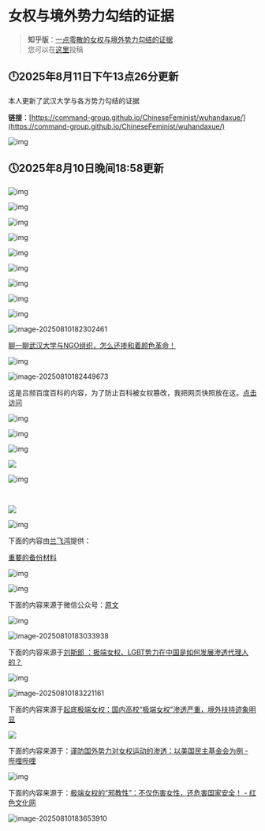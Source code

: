 # 女权与境外势力勾结的证据

> **知乎版**：[一点零散的女权与境外势力勾结的证据](https://zhuanlan.zhihu.com/p/1937927699856331308)  
> 您可以在[这里](https://github.com/command-group/ChineseFeminist/issues)投稿

## 🕛2025年8月11日下午13点26分更新

本人更新了武汉大学与各方势力勾结的证据

**链接**：[https://command-group.github.io/ChineseFeminist/wuhandaxue/](https://command-group.github.io/ChineseFeminist/wuhandaxue/)

![img](https://github.com/user-attachments/assets/5ce4a393-adbe-4711-b9ae-15f9c85f9916)


## 🕔2025年8月10日晚间18:58更新 

![img](./README.assets/v2-f98aae24a29bf5fc04a501083bb11487_1440w.jpg)

![img](./README.assets/v2-3a8cd8d1b3d25395a63385c600808be4_1440w.jpg)

![img](./README.assets/v2-2216a4eda11731e7aff130dbbfea4757_1440w.jpg)

![img](./README.assets/v2-eaa0233012283a46f3f3638278ca0aae_1440w.jpg)

![img](./README.assets/v2-86e85dd3837ebf1c6d0ba8a5feac2a4f_1440w.jpg)

![img](./README.assets/v2-c66b9a2971e2aa3326feae171f826582_1440w.jpg)

![img](./README.assets/v2-dca05c3da5d18c706cd0672e86c35907_1440w.jpg)

![img](./README.assets/v2-b264bad2a9aa74c9e14879e320bea693_1440w.jpg)

![img](./README.assets/v2-de02710a2657f52eb289ad6118090d50_1440w.jpg)

![image-20250810182302461](./README.assets/image-20250810182305821.png)



[聊一聊武汉大学与NGO组织，怎么还掺和着颜色革命！](https://zhuanlan.zhihu.com/p/1936558717832237378)

![img](./README.assets/v2-15e9a4435d39b1d1513eb2c7fbbb28d0_1440w.jpg)

![image-20250810182449673](./README.assets/image-20250810182449673.png)



这是吕频百度百科的内容，为了防止百科被女权篡改，我把网页快照放在这。[点击访问](https://baike.baidu.com/item/%E5%90%95%E9%A2%91/61307322)

![img](./README.assets/v2-b33d83849aad10838a24c725fe45f9cc_1440w.jpg)

![img](./README.assets/v2-18eabf17ef54c22d0f5722be1f659a00_1440w.jpg)

![img](./README.assets/v2-23b06c0e0a72296ffeb331ab6613fbfc_1440w.jpg)

![](./README.assets/v2-9ff3a5b6be17944f5ca5257c5194a6d2_1440w.jpg)

![img](./README.assets/v2-700378b94dcd2bee0737ee3ff47f0656_1440w.jpg)

​	

![](./README.assets/v2-871dddc49ddcab80ec076aa850cf28e1_1440w.jpg)

![img](./README.assets/v2-cada0c13f6854c3d6e570cf11262402e_1440w.jpg)

下面的内容由[兰飞鸿](https://www.zhihu.com/people/lan-fei-hong-26/posts)提供：

[重要的备份材料](https://zhuanlan.zhihu.com/p/62391869)

![img](./README.assets/v2-8b8780fc9ec453c9066d66f9218fb7bf_1440w.jpg)

![img](https://pic3.zhimg.com/v2-713cecb02dadd5421872b3c9ee6ecd14_1440w.jpg)

下面的内容来源于微信公众号：[原文](https://link.zhihu.com/?target=https%3A//mp.weixin.qq.com/s/nD4McGWFudyXEC24ZglWcA)

![img](./README.assets/v2-6bcfe75f3b40f98db87795c92e4fbc22_1440w.jpg)

![image-20250810183033938](./README.assets/image-20250810183033938.png)

下面的内容来源于[刘斯郎 ：极端女权、LGBT势力在中国是如何发展渗透代理人的？](https://link.zhihu.com/?target=https%3A//m.szhgh.com/Article/opinion/zatan/2024-11-03/363174.html)

![img](./README.assets/v2-b1e7a93148f4f23f00b4f50bae7d647c_1440w.jpg)

![image-20250810183221161](./README.assets/image-20250810183221161.png)

下面的内容来源于[起底极端女权：国内高校“极端女权”渗透严重，境外扶持迹象明显](https://link.zhihu.com/?target=https%3A//www.163.com/dy/article/K6JB673J0512F47F.html)

![](./README.assets/屏幕截图_10-8-2025_183323_www.163.com.jpeg)

下面的内容来源于：[谨防国外势力对女权运动的渗透：以美国民主基金会为例 - 哔哩哔哩](https://link.zhihu.com/?target=https%3A//www.bilibili.com/opus/500125997910837289)

![img](./README.assets/v2-0b6e516a8fda98553339b2442754cca2_1440w.jpg)

下面的内容来源于：[极端女权的“邪教性”：不仅伤害女性，还危害国家安全！ - 红色文化网](https://link.zhihu.com/?target=https%3A//www.hswh.org.cn/wzzx/llyd/aq/2024-11-04/90863.html)

![image-20250810183653910](./README.assets/image-20250810183653910.png)




